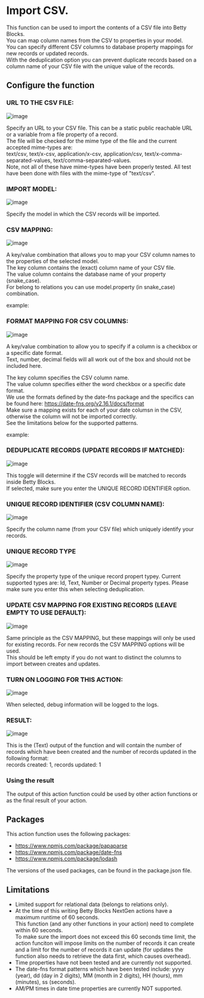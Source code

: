 # Import CSV.

This function can be used to import the contents of a CSV file into Betty Blocks.<br />
You can map column names from the CSV to properties in your model.<br />
You can specify different CSV columns to database property mappings for new records or updated records.<br />
With the deduplication option you can prevent duplicate records based on a column name of your CSV file with the unique value of the records.

## Configure the function

### URL TO THE CSV FILE:
![image](https://user-images.githubusercontent.com/96063344/227200202-98752469-b186-4e11-8033-d6a923d455b1.png)

Specify an URL to your CSV file. This can be a static public reachable URL or a variable from a file property of a record.<br />
The file will be checked for the mime type of the file and the current accepted mime-types are:<br /> text/csv, text/x-csv, application/x-csv, application/csv, text/x-comma-separated-values, text/comma-separated-values.<br />Note, not all of these have mime-types have been properly tested. All test have been done with files with the mime-type of "text/csv". <br /> 

### IMPORT MODEL:
![image](https://user-images.githubusercontent.com/96063344/227200400-48686778-9c22-4d61-970d-0961973887ef.png)

Specify the model in which the CSV records will be imported.

### CSV MAPPING:
![image](https://user-images.githubusercontent.com/96063344/227200534-0323cf3f-ecf7-4f1d-83ab-feaa30cd099b.png)

A key/value combination that allows you to map your CSV column names to the properties of the selected model.<br />
The key column contains the (exact) column name of your CSV file.<br />
The value column contains the database name of your property (snake_case).<br />
For belong to relations you can use model.property (in snake_case) combination.<br />

example:

### FORMAT MAPPING FOR CSV COLUMNS:
![image](https://user-images.githubusercontent.com/96063344/227590135-1bdb92e3-08c4-4a99-a71d-3935d4ffc741.png)

A key/value combination to allow you to specify if a column is a checkbox or a specific date format.<br />
Text, number, decimal fields will all work out of the box and should not be included here.<br />

The key column specifies the CSV column name.<br />
The value column specifies either the word checkbox or a specific date format.<br />
We use the formats defined by the date-fns package and the specifics can be found here: https://date-fns.org/v2.16.1/docs/format<br />
Make sure a mapping exists for each of your date columsn in the CSV, otherwise the column will not be imported correctly.<br />
See the limitations below for the supported patterns.

example:

### DEDUPLICATE RECORDS (UPDATE RECORDS IF MATCHED):
![image](https://user-images.githubusercontent.com/96063344/227200721-31d1812b-87aa-4529-9768-ac4441ff872d.png)

This toggle will determine if the CSV records will be matched to records inside Betty Blocks.<br />
If selected, make sure you enter the UNIQUE RECORD IDENTIFIER option.<br />

### UNIQUE RECORD IDENTIFIER (CSV COLUMN NAME):
![image](https://user-images.githubusercontent.com/96063344/227200790-0ccb9d8a-6854-479f-a045-f7bb2169cfe9.png)

Specify the column name (from your CSV file) which uniquely identify your records.

### UNIQUE RECORD TYPE
![image](https://user-images.githubusercontent.com/96063344/232803057-0051661c-d364-4ce0-bf73-fd93879ba95a.png)

Specify the property type of the unique record propert typey. Current supported types are: Id, Text, Number or Decimal property types. 
Please make sure you enter this when selecting deduplication.

### UPDATE CSV MAPPING FOR EXISTING RECORDS (LEAVE EMPTY TO USE DEFAULT):
![image](https://user-images.githubusercontent.com/96063344/227200906-b10a21ac-4ced-48b4-ae49-a3add274cf7f.png)

Same principle as the CSV MAPPING, but these mappings will only be used for existing records. For new records the CSV MAPPING options will be used.<br />
This should be left empty if you do not want to distinct the columns to import between creates and updates.

### TURN ON LOGGING FOR THIS ACTION:
![image](https://user-images.githubusercontent.com/96063344/227200968-a8898a64-1ae9-4c19-b84e-9d82456b02eb.png)

When selected, debug information will be logged to the logs.

### RESULT:
![image](https://user-images.githubusercontent.com/96063344/227201040-034a15b3-c7af-4745-a19b-55a1b5583da9.png)

This is the (Text) output of the function and will contain the number of records which have been created and the number of records updated in the following format:<br />
records created: 1, records updated: 1

### Using the result

The output of this action function could be used by other action functions or as the final result of your action.

## Packages

This action function uses the following packages:

- https://www.npmjs.com/package/papaparse
- https://www.npmjs.com/package/date-fns
- https://www.npmjs.com/package/lodash

The versions of the used packages, can be found in the package.json file.

## Limitations

- Limited support for relational data (belongs to relations only).
- At the time of this writing Betty Blocks NextGen actions have a maximum runtime of 60 seconds.<br />This function (and any other functions in your action) need to complete within 60 seconds.<br />
  To make sure the import does not exceed this 60 seconds time limit, the action funciton will impose limits on the number of records it can create and a limit for the number of records it can update (for updates the function also needs to retrieve the data first, which causes overhead).
- Time properties have not been tested and are currently not supported.
- The date-fns format patterns which have been tested include:  yyyy (year), dd (day in 2 digits), MM (month in 2 digits), HH (hours), mm (minutes), ss (seconds). 
- AM/PM times in date time properties are currently NOT supported.  
